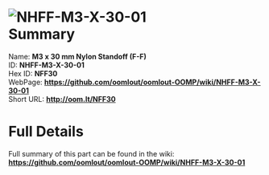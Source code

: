 
![NHFF-M3-X-30-01](https://github.com/oomlout/oomlout-OOMP/blob/master/parts/NHFF-M3-X-30-01/NHFF-M3-X-30-01_420.jpg)   
Summary
=================
  
Name: __M3 x 30 mm Nylon Standoff (F-F)__    
ID: __NHFF-M3-X-30-01__   
Hex ID: __NFF30__   
WebPage: __https://github.com/oomlout/oomlout-OOMP/wiki/NHFF-M3-X-30-01__   
Short URL: __http://oom.lt/NFF30__   

Full Details
==========================
Full summary of this part can be found in the wiki:   
__https://github.com/oomlout/oomlout-OOMP/wiki/NHFF-M3-X-30-01__    


